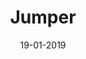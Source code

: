 ---
title: "Jumper"
date: 19-01-2019

image: image.png
cad: model.ldr

taxonomy:
  part: ["15573", "87580"]
  partcount: 1

  width: [2, stud]
  depth: [1, stud]
  height: [1, plate]

  function: ["stud_shift"]
  stud_shift_length: [10]
---